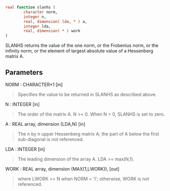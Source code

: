```fortran
real function slanhs (
        character norm,
        integer n,
        real, dimension( lda, * ) a,
        integer lda,
        real, dimension( * ) work
)
```

SLANHS  returns the value of the one norm,  or the Frobenius norm, or
the  infinity norm,  or the  element of  largest absolute value  of a
Hessenberg matrix A.

## Parameters
NORM : CHARACTER\*1 [in]
> Specifies the value to be returned in SLANHS as described
> above.

N : INTEGER [in]
> The order of the matrix A.  N >= 0.  When N = 0, SLANHS is
> set to zero.

A : REAL array, dimension (LDA,N) [in]
> The n by n upper Hessenberg matrix A; the part of A below the
> first sub-diagonal is not referenced.

LDA : INTEGER [in]
> The leading dimension of the array A.  LDA >= max(N,1).

WORK : REAL array, dimension (MAX(1,LWORK)), [out]
> where LWORK >= N when NORM = 'I'; otherwise, WORK is not
> referenced.
